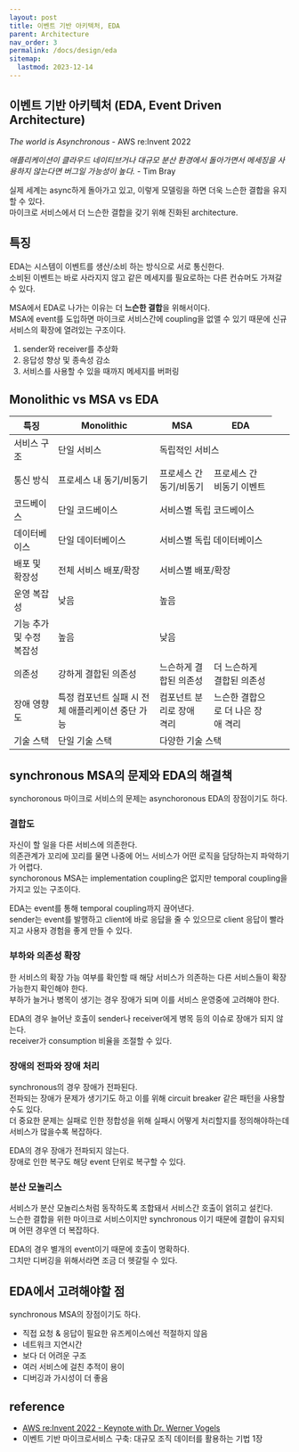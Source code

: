 ```yaml
---
layout: post
title: 이벤트 기반 아키텍처, EDA
parent: Architecture
nav_order: 3
permalink: /docs/design/eda
sitemap:
  lastmod: 2023-12-14
---
```


## 이벤트 기반 아키텍처 (EDA, Event Driven Architecture)

*The world is Asynchronous* - AWS re:Invent 2022

*애플리케이션이 클라우드 네이티브거나 대규모 분산 환경에서 돌아가면서 메세징을 사용하지 않는다면 버그일 가능성이 높다.* - Tim Bray

실제 세계는 async하게 돌아가고 있고, 이렇게 모델링을 하면 더욱 느슨한 결합을 유지할 수 있다.  
마이크로 서비스에서 더 느슨한 결합을 갖기 위해 진화된 architecture.

## 특징

EDA는 시스템이 이벤트를 생산/소비 하는 방식으로 서로 통신한다.  
소비된 이벤트는 바로 사라지지 않고 같은 메세지를 필요로하는 다른 컨슈머도 가져갈 수 있다.

MSA에서 EDA로 나가는 이유는 더 **느슨한 결합**을 위해서이다.  
MSA에 event를 도입하면 마이크로 서비스간에 coupling을 없앨 수 있기 때문에 신규 서비스의 확장에 열려있는 구조이다.

1. sender와 receiver를 추상화
2. 응답성 향상 및 종속성 감소
3. 서비스를 사용할 수 있을 때까지 메세지를 버퍼링

## Monolithic vs MSA vs EDA

| 특징             | Monolithic                   | MSA                         | EDA              |
|----------------|------------------------------|-----------------------------|------------------|
| 서비스 구조         | 단일 서비스                        <td colspan=2>독립적인 서비스      ||
| 통신 방식          | 프로세스 내 동기/비동기                | 프로세스 간 동기/비동기               | 프로세스 간 비동기 이벤트   |
| 코드베이스          | 단일 코드베이스                      <td colspan=2>서비스별 독립 코드베이스 ||
| 데이터베이스         | 단일 데이터베이스                     <td colspan=2>서비스별 독립 데이터베이스              ||
| 배포 및 확장성       | 전체 서비스 배포/확장                  <td colspan=2>서비스별 배포/확장                  ||
| 운영 복잡성         | 낮음                            <td colspan=2>높음                          ||
| 기능 추가 및 수정 복잡성 | 높음                            <td colspan=2>낮음                          ||
| 의존성            | 강하게 결합된 의존성             | 느슨하게 결합된 의존성                | 더 느슨하게 결합된 의존성   |
| 장애 영향도         | 특정 컴포넌트 실패 시 전체 애플리케이션 중단 가능 | 컴포넌트 분리로 장애 격리              | 느슨한 결합으로 더 나은 장애 격리 |
| 기술 스택          | 단일 기술 스택                   <td colspan=2>다양한 기술 스택                   ||


## synchronous MSA의 문제와 EDA의 해결책

synchoronous 마이크로 서비스의 문제는 asynchoronous EDA의 장점이기도 하다.

### 결합도

자신이 할 일을 다른 서비스에 의존한다.  
의존관계가 꼬리에 꼬리를 물면 나중에 어느 서비스가 어떤 로직을 담당하는지 파악하기가 어렵다.  
synchoronous MSA는 implementation coupling은 없지만 temporal coupling을 가지고 있는 구조이다.

EDA는 event를 통해 temporal coupling까지 끊어낸다.  
sender는 event를 발행하고 client에 바로 응답을 줄 수 있으므로 client 응답이 빨라지고 사용자 경험을 좋게 만들 수 있다.

### 부하와 의존성 확장

한 서비스의 확장 가능 여부를 확인할 때 해당 서비스가 의존하는 다른 서비스들이 확장 가능한지 확인해야 한다.  
부하가 늘거나 병목이 생기는 경우 장애가 되며 이를 서비스 운영중에 고려해야 한다.

EDA의 경우 늘어난 호출이 sender나 receiver에게 병목 등의 이슈로 장애가 되지 않는다.  
receiver가 consumption 비율을 조절할 수 있다.

### 장애의 전파와 장애 처리

synchronous의 경우 장애가 전파된다.  
전파되는 장애가 문제가 생기기도 하고 이를 위해 circuit breaker 같은 패턴을 사용할수도 있다.  
더 중요한 문제는 실패로 인한 정합성을 위해 실패시 어떻게 처리할지를 정의해야하는데 서비스가 많을수록 복잡하다.

EDA의 경우 장애가 전파되지 않는다.  
장애로 인한 복구도 해당 event 단위로 복구할 수 있다.

### 분산 모놀리스

서비스가 분산 모놀리스처럼 동작하도록 조합돼서 서비스간 호출이 얽히고 설킨다.  
느슨한 결합을 위한 마이크로 서비스이지만 synchronous 이기 때문에 결합이 유지되며 어떤 경우엔 더 복잡하다.

EDA의 경우 별개의 event이기 때문에 호출이 명확하다.  
그치만 디버깅을 위해서라면 조금 더 헷갈릴 수 있다.


## EDA에서 고려해야할 점

synchronous MSA의 장점이기도 하다.

- 직접 요청 & 응답이 필요한 유즈케이스에선 적절하지 않음
- 네트워크 지연시간
- 보다 더 어려운 구조
- 여러 서비스에 걸친 추적이 용이
- 디버깅과 가시성이 더 좋음


## reference

- [AWS re:Invent 2022 - Keynote with Dr. Werner Vogels](https://www.youtube.com/watch?v=RfvL_423a-I)
- 이벤트 기반 마이크로서비스 구축: 대규모 조직 데이터를 활용하는 기법 1장
